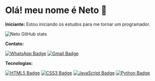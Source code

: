 # Olá! meu nome é Neto 👋

**Iniciante:**
 Estou iniciando os estudos para me tornar um programador.

 ![Neto GitHub stats](https://github-readme-stats.vercel.app/api?username=NetoPython&show_icons=true&theme=radical)

 **Contato:**

[![WhatsApp Badge](https://img.shields.io/badge/WhatsApp-25D88E?style=for-the-badge&logo=whatsapp&logoColor=white)](https://wa.me/seu_numero)
[![Gmail Badge](https://img.shields.io/badge/Gmail-D14836?style=for-the-badge&logo=gmail&logoColor=white)](mailto:netoprogramador1999@gnmail.com)


**Tecnologias:**

[![HTML5 Badge](https://img.shields.io/badge/HTML5-254F9D?style=for-the-badge&logo=html5&logoColor=white)](https://developer.mozilla.org/en-US/docs/Web/HTML/Element)
[![CSS3 Badge](https://img.shields.io/badge/CSS3-1572B6?style=for-the-badge&logo=css3&logoColor=white)](https://developer.mozilla.org/en-US/docs/Web/CSS)
[![JavaScript Badge](https://img.shields.io/badge/JavaScript-323330?style=for-the-badge&logo=javascript&logoColor=F7DF1E)](https://developer.mozilla.org/en-US/docs/Web/JavaScript)
[![Python Badge](https://img.shields.io/badge/python-3776AB?style=for-the-badge&logo=python&logoColor=white)](https://www.python.org/)



